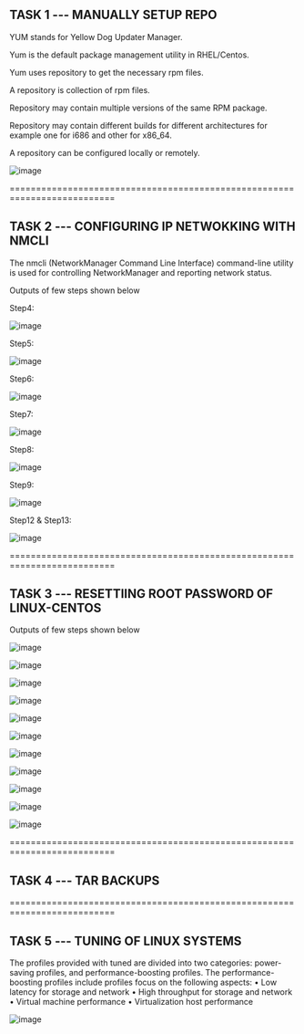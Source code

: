 TASK 1 --- MANUALLY SETUP REPO 
------------------------------

YUM stands for Yellow Dog Updater Manager.

Yum is the default package management utility in RHEL/Centos.

Yum uses repository to get the necessary rpm files.

A repository is collection of rpm files.

Repository may contain multiple versions of the same RPM package.

Repository may contain different builds for different architectures for example one for i686 and other for x86_64.

A repository can be configured locally or remotely.

![image](https://github.com/Pavan-1997/Linux_Admin/assets/32020205/7f7fd78f-1625-403b-a6e2-dae5d97a4ed9)


==========================================================================


TASK 2 --- CONFIGURING IP NETWOKKING WITH NMCLI
------------------------------------------------

The nmcli (NetworkManager Command Line Interface) command-line utility is used for controlling NetworkManager and reporting network status.

Outputs of few steps shown below

Step4:

![image](https://github.com/Pavan-1997/Linux_Admin/assets/32020205/069fec0e-6865-4b73-b3a8-462cc157bc3a)


Step5:

![image](https://github.com/Pavan-1997/Linux_Admin/assets/32020205/eefd1c14-fd38-4ed4-b203-a938bfe46fee)


Step6:

![image](https://github.com/Pavan-1997/Linux_Admin/assets/32020205/962022d2-10db-4d80-ae84-0f045aad9d1a)


Step7:

![image](https://github.com/Pavan-1997/Linux_Admin/assets/32020205/e723ae86-ee08-4a91-938e-03379fa1388a)


Step8:

![image](https://github.com/Pavan-1997/Linux_Admin/assets/32020205/7069894f-06c5-4619-acb5-5d0eb054c878)


Step9:

![image](https://github.com/Pavan-1997/Linux_Admin/assets/32020205/eb271a8f-d502-4efd-8261-b1a343b99856)


Step12 & Step13:

![image](https://github.com/Pavan-1997/Linux_Admin/assets/32020205/426096d2-4975-4c8c-90e9-a1036a6d6d2d)


==========================================================================


TASK 3 --- RESETTIING ROOT PASSWORD OF LINUX-CENTOS
---------------------------------------------------

Outputs of few steps shown below

![image](https://github.com/Pavan-1997/Linux_Admin/assets/32020205/15b14f8b-4add-4e61-9a21-edeb6c8e9c38)

![image](https://github.com/Pavan-1997/Linux_Admin/assets/32020205/4a34f7e4-b3a7-4c88-8aee-db04e9df03ae)

![image](https://github.com/Pavan-1997/Linux_Admin/assets/32020205/7540f23c-9096-44cc-8996-ded9d65e7a03)

![image](https://github.com/Pavan-1997/Linux_Admin/assets/32020205/34819dec-c02d-4afb-8987-517ae6ad920b)

![image](https://github.com/Pavan-1997/Linux_Admin/assets/32020205/e38fa064-f669-40e1-a4c1-1afa3acd6eb7)

![image](https://github.com/Pavan-1997/Linux_Admin/assets/32020205/3e072e27-912c-48d5-85ac-b13d9529f5c5)

![image](https://github.com/Pavan-1997/Linux_Admin/assets/32020205/43567b35-2915-40bb-a54c-08256cb8135f)

![image](https://github.com/Pavan-1997/Linux_Admin/assets/32020205/c15777d3-6cdf-4d05-bfaf-ec43f79b65a1)

![image](https://github.com/Pavan-1997/Linux_Admin/assets/32020205/a291682f-6ccf-428f-ba81-6cd2ed99280b)

![image](https://github.com/Pavan-1997/Linux_Admin/assets/32020205/df1e94a1-d3ef-49b5-8c3a-502cbd345053)

![image](https://github.com/Pavan-1997/Linux_Admin/assets/32020205/7a51f961-d828-45fc-b60f-79a7bb059586)


==========================================================================


TASK 4 --- TAR BACKUPS
---------------------------------------------------


==========================================================================


TASK 5 --- TUNING OF LINUX SYSTEMS
---------------------------------------------------

The profiles provided with tuned are divided into two categories: power-saving profiles, and performance-boosting profiles. The performance-boosting profiles include profiles focus on the following aspects:
• Low latency for storage and network
• High throughput for storage and network
• Virtual machine performance
• Virtualization host performance

![image](https://github.com/Pavan-1997/Linux_Admin/assets/32020205/1583fe35-b4ca-4eae-9657-6ffd0641d77a)








